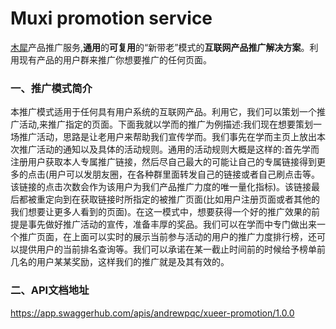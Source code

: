 # Muxi promotion service
[木犀](http://muxixyz.com)产品推广服务,**通用**的**可复用**的“新带老”模式的**互联网产品推广解决方案**。利用现有产品的用户群来推广你想要推广的任何页面。

### 一、推广模式简介
本推广模式适用于任何具有用户系统的互联网产品。利用它，我们可以策划一个推广活动,来推广指定的页面。下面我就以学而的推广为例描述:我们现在想要策划一场推广活动，思路是让老用户来帮助我们宣传学而。我们事先在学而主页上放出本次推广活动的通知以及具体的活动规则。通用的活动规则大概是这样的:首先学而注册用户获取本人专属推广链接，然后尽自己最大的可能让自己的专属链接得到更多的点击(用户可以发朋友圈，在各种群里面转发自己的链接或者自己刷点击等。该链接的点击次数会作为该用户为我们产品推广力度的唯一量化指标)。该链接最后都被重定向到在获取链接时所指定的被推广页面(比如用户注册页面或者其他的我们想要让更多人看到的页面)。在这一模式中，想要获得一个好的推广效果的前提是事先做好推广活动的宣传，准备丰厚的奖品。我们可以在学而中专门做出来一个推广页面，在上面可以实时的展示当前参与活动的用户的推广力度排行榜，还可以提供用户的当前排名查询等。我们可以承诺在某一截止时间前的时候给予榜单前几名的用户某某奖励，这样我们的推广就是及其有效的。

### 二、API文档地址
https://app.swaggerhub.com/apis/andrewpqc/xueer-promotion/1.0.0